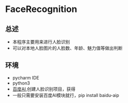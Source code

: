 FaceRecognition
==========================

总述
-------------------------

* 本程序主要用来进行人脸识别
* 可以对本地人脸图片的人脸数、年龄、魅力值等做出判断

环境
-------------------------

* pycharm IDE
* python3
* [百度AI](http://ai.baidu.com/),创建人脸识别项目，获得
* 一般只需要安装百度AI模块就行，pip install baidu-aip
